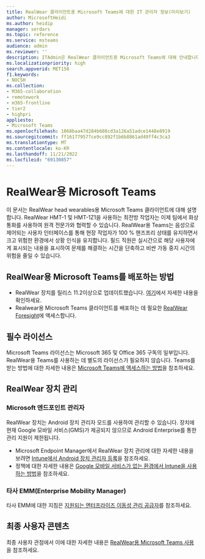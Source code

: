 ```yaml
---
title: RealWear 클라이언트용 Microsoft Teams에 대한 IT 관리자 정보(미리보기)
author: MicrosoftHeidi
ms.author: heidip
manager: serdars
ms.topic: reference
ms.service: msteams
audience: admin
ms.reviewer: ''
description: ITAdmin은 RealWear 클라이언트용 Microsoft Teams에 대해 안내합니다.
ms.localizationpriority: high
search.appverid: MET150
f1.keywords:
- NOCSH
ms.collection:
- M365-collaboration
- remotework
- m365-frontline
- tier2
- highpri
appliesto:
- Microsoft Teams
ms.openlocfilehash: 1068baa47d284b608cd3a126a51adce1448e8919
ms.sourcegitcommit: ff161779577ce9cc892f1b6b8861ad49ff4c3ca3
ms.translationtype: MT
ms.contentlocale: ko-KR
ms.lasthandoff: 11/21/2022
ms.locfileid: "69130857"
---
```

# <a name="microsoft-teams-for-realwear"></a>RealWear용 Microsoft Teams

이 문서는 RealWear head wearables용 Microsoft Teams 클라이언트에 대해 설명합니다. RealWear HMT-1 및 HMT-1Z1을 사용하는 최전방 작업자는 이제 팀에서 화상 통화를 사용하여 원격 전문가와 협력할 수 있습니다. RealWear용 Teams는 음성으로 제어되는 사용자 인터페이스를 통해 현장 작업자가 100 % 핸즈프리 상태를 유지하면서 크고 위험한 환경에서 상황 인식을 유지합니다. 필드 직원은 실시간으로 해당 사용자에게 표시되는 내용을 표시하여 문제를 해결하는 시간을 단축하고 비싼 가동 중지 시간의 위험을 줄일 수 있습니다.

## <a name="how-to-deploy-microsoft-teams-for-realwear"></a>RealWear용 Microsoft Teams를 배포하는 방법

- RealWear 장치를 릴리스 11.2이상으로 업데이트했습니다. [여기](https://realwear.com/knowledge-center/configure-on-release-10/wireless-update/)에서 자세한 내용을 확인하세요.
- Realwear용 Microsoft Teams 클라이언트를 배포하는 데 필요한 [RealWear Foresight](https://cloud.realwear.com/)에 액세스합니다.

## <a name="required-licenses"></a>필수 라이선스

Microsoft Teams 라이선스는 Microsoft 365 및 Office 365 구독의 일부입니다. RealWear용 Teams를 사용하는 데 별도의 라이선스가 필요하지 않습니다. Teams를 받는 방법에 대한 자세한 내용은 [Microsoft Teams에 액세스하는 방법](https://support.office.com/article/fc7f1634-abd3-4f26-a597-9df16e4ca65b)을 참조하세요.

## <a name="managing-realwear-devices"></a>RealWear 장치 관리

### <a name="microsoft-endpoint-manager"></a>Microsoft 엔드포인트 관리자

RealWear 장치는 Android 장치 관리자 모드를 사용하여 관리할 수 있습니다. 장치에 현재 Google 모바일 서비스(GMS)가 제공되지 않으므로 Android Enterprise를 통한 관리 지원이 제한됩니다.

- Microsoft Endpoint Manager에서 RealWear 장치 관리에 대한 자세한 내용을 보려면 [Intune에서 Android 장치 관리자 등록](/mem/intune/enrollment/android-enroll-device-administrator)을 참조하세요.
- 정책에 대한 자세한 내용은 [Google 모바일 서비스가 없는 환경에서 Intune을 사용하는 방법](/mem/intune/apps/manage-without-gms)을 참조하세요.

### <a name="third-party-enterprise-mobility-managers-emms"></a>타사 EMM(Enterprise Mobility Manager)

타사 EMM에 대한 지침은 [지원되는 엔터프라이즈 이동성 관리 공급자](https://www.realwear.com/knowledge-center/configure-on-release-10/remote-from-a-web-browser/emm/)를 참조하세요.

## <a name="end-user-content"></a>최종 사용자 콘텐츠

최종 사용자 관점에서 이에 대한 자세한 내용은 [RealWear용 Microsoft Teams 사용](https://support.office.com/article/using-microsoft-teams-for-realwear-af20d232-d18c-476f-8031-843a4edccd5f)을 참조하세요.